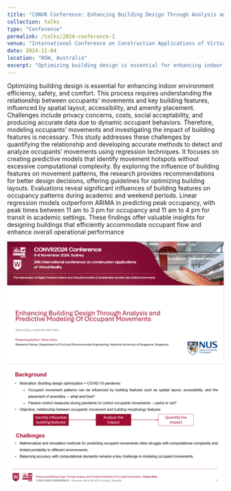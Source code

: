 ```yaml
---
title: "CONVR Conference: Enhancing Building Design Through Analysis and Predictive Modeling Of Occupant Movements"
collection: talks
type: "Conference"
permalink: /talks/2024-conference-1
venue: "International Conference on Construction Applications of Virtual Reality (CONVR)"
date: 2024-11-04
location: "NSW, Australia"
excerpt: "Optimizing building design is essential for enhancing indoor environment efficiency, safety, and comfort. This process requires understanding the relationship between occupants’ movements and key building features, influenced by spatial layout, accessibility, and amenity placement...."
---
```


Optimizing building design is essential for enhancing indoor environment efficiency, safety, and comfort. This process requires understanding the relationship between occupants’ movements and key building features, influenced by spatial layout, accessibility, and amenity placement. Challenges include privacy concerns, costs, social acceptability, and producing accurate data due to dynamic occupant behaviors. Therefore, modeling occupants’ movements and investigating the impact of building features is necessary. This study addresses these challenges by quantifying the relationship and developing accurate methods to detect and analyze occupants’ movements using regression techniques. It focuses on creating predictive models that identify movement hotspots without excessive computational complexity. By exploring the influence of building features on movement patterns, the research provides recommendations for better design decisions, offering guidelines for optimizing building layouts. Evaluations reveal significant influences of building features on occupancy patterns during academic and weekend periods. Linear regression models outperform ARIMA in predicting peak occupancy, with peak times between 11 am to 3 pm for occupancy and 11 am to 4 pm for transit in academic settings. These findings offer valuable insights for designing buildings that efficiently accommodate occupant flow and enhance overall operational performance

![image](/images/convr2024_1.png)
![image](/images/convr2024_2.png)
